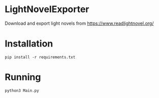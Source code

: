 # LightNovelExporter

Download and export light novels from https://www.readlightnovel.org/

# Installation
    pip install -r requirements.txt
  
 # Running
    python3 Main.py

